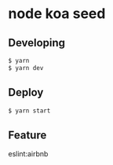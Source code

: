 # node koa seed

## Developing

``` bash
$ yarn
$ yarn dev
```

## Deploy

```bash
$ yarn start
```

## Feature

eslint:airbnb


